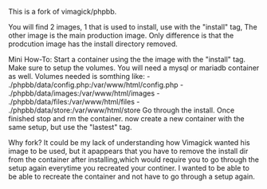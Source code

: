 This is a fork of vimagick/phpbb. 

You will find 2 images, 1 that is used to install, use with the "install" tag, The other image is the main production image. Only difference is that the prodcution image has the install directory removed.

Mini How-To:
Start a container using the the image with the "install" tag. Make sure to setup the volumes. You will need a mysql or mariadb container as well.
Volumes needed is somthing like:
    - ./phpbb/data/config.php:/var/www/html/config.php
    - ./phpbb/data/images:/var/www/html/images
    - ./phpbb/data/files:/var/www/html/files
    - ./phpbb/data/store:/var/www/html/store
Go through the install. Once finished stop and rm the container. now create a new container with the same setup, but use the "lastest" tag.


Why fork?
It could be my lack of understanding how Vimagick wanted his image to be used, but it apappears that you have to remove the install dir from the container after installing,which would require you to go through the setup again everytime you recreated your continer. I wanted to be able to be able to recreate the container and not have to go through a setup again.
